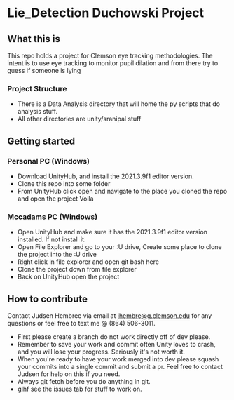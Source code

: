 # Lie_Detection Duchowski Project
## What this is
This repo holds a project for Clemson eye tracking methodologies. The intent is to use eye tracking to monitor pupil dilation and from there try to guess if someone is lying
### Project Structure
- There is a Data Analysis directory that will home the py scripts that do analysis stuff.
- All other directories are unity/sranipal stuff
## Getting started
### Personal PC (Windows)
- Download UnityHub, and install the 2021.3.9f1 editor version.
- Clone this repo into some folder
- From UnityHub click open and navigate to the place you cloned the repo and open the project Voila 
### Mccadams PC (Windows)
- Open UnityHub and make sure it has the 2021.3.9f1 editor version installed. If not install it.
- Open File Explorer and go to your :U drive, Create some place to clone the project into the :U drive
- Right click in file explorer and open git bash here
- Clone the project down from file explorer
- Back on UnityHub open the project
## How to contribute
Contact Judsen Hembree via email at jhembre@g.clemson.edu for any questions or feel free to text me @ (864) 506-3011.
- First please create a branch do not work directly off of dev please.
- Remember to save your work and commit often Unity loves to crash, and you will lose your progress. Seriously it's not worth it.
- When you're ready to have your work merged into dev please squash your commits into a single commit and submit a pr. Feel free to contact Judsen for help on this if you need.
- Always git fetch before you do anything in git.
- glhf see the issues tab for stuff to work on.
